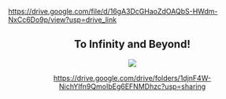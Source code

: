<!-- <span >What's up, World!!</span> -->

<!--
----------------------------------------------------------------------------------------------------------------------
          ^__^                      G|C                      ^__^
          (oo)\_______            N  |  H            _______/(oo)
          (__)\ 0   0 )\  *      U--------U      *  /0   0 )/(__)
              ||--0-w | \/        H  |  N         \/| --0-w||                         \ |  / 
              ||     ||             C|G             ||     ||     \|/      \v/         \||/


-->

https://drive.google.com/file/d/16gA3DcGHaoZdOAQbS-HWdm-NxCc6Do9p/view?usp=drive_link

<div align="center">
  <h2>To Infinity and Beyond!</h2>
  
![](https://komarev.com/ghpvc/?username=HiamKaito&color=blueviolet&style=flat-square&label=Visitors)



https://drive.google.com/drive/folders/1djnF4W-NichYIfn9QmoIbEg6EFNMDhzc?usp=sharing
<!-- 

https://drive.google.com/file/d/16gA3DcGHaoZdOAQbS-HWdm-NxCc6Do9p/view?usp=drive_link
 <h3> <-- Visit my google sites for more information<h3>
-->
</div>
          
<!-- </div>
<div align="center">
  <img width="300" height="300" src="https://i.imgur.com/EUIqpd0.gif">
  <img width="500" height="300" src="https://github-profile-summary-cards.vercel.app/api/cards/repos-per-language?username=HiamKaito&theme=vue">
</div>

https://drive.google.com/drive/folders/18O_mTyToad8EBTdI3ipSoe6jIe0gdNRk?fbclid=IwAR0pWnIcKunH5Vbd8uCDDqL5pmmILAldrs_-WThSMGxRZWJqsw_pRAAcIis

![Ashutosh's github activity graph](https://activity-graph.herokuapp.com/graph?username=HiamKaito&theme=github) -->
